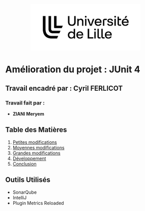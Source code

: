 <p align="center">
    <img src="Screen/logo.png" alt="Logo du Projet" />
</p>

# Amélioration du projet : JUnit 4 

## Travail encadré par : Cyril FERLICOT

### Travail fait par :
- **ZIANI Meryem**

## Table des Matières
1. [Petites modifications](#outils-utilisés)
2. [Moyennes modifications](#présentation-globale-du-projet)
3. [Grandes modifications](#historique-du-logiciel)
4. [Développement](#architecture-logicielle)
5. [Conclusion](#analyse-approfondie)

## Outils Utilisés
- SonarQube
- IntelliJ
- Plugin Metrics Reloaded
